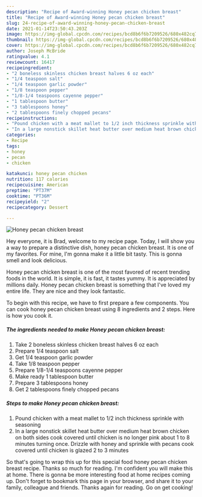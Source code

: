 ```yaml
---
description: "Recipe of Award-winning Honey pecan chicken breast"
title: "Recipe of Award-winning Honey pecan chicken breast"
slug: 24-recipe-of-award-winning-honey-pecan-chicken-breast
date: 2021-01-14T23:50:43.203Z
image: https://img-global.cpcdn.com/recipes/bcd8b6f6b7209526/680x482cq70/honey-pecan-chicken-breast-recipe-main-photo.jpg
thumbnail: https://img-global.cpcdn.com/recipes/bcd8b6f6b7209526/680x482cq70/honey-pecan-chicken-breast-recipe-main-photo.jpg
cover: https://img-global.cpcdn.com/recipes/bcd8b6f6b7209526/680x482cq70/honey-pecan-chicken-breast-recipe-main-photo.jpg
author: Joseph McBride
ratingvalue: 4.1
reviewcount: 16417
recipeingredient:
- "2 boneless skinless chicken breast halves 6 oz each"
- "1/4 teaspoon salt"
- "1/4 teaspoon garlic powder"
- "1/8 teaspoon pepper"
- "1/8-1/4 teaspoons cayenne pepper"
- "1 tablespoon butter"
- "3 tablespoons honey"
- "2 tablespoons finely chopped pecans"
recipeinstructions:
- "Pound chicken with a meat mallet to 1/2 inch thickness sprinkle with seasoning"
- "In a large nonstick skillet heat butter over medium heat brown chicken on both sides cook covered until chicken is no longer pink about 1 to 8 minutes turning once. Drizzle with honey and sprinkle with pecans cook covered until chicken is glazed 2 to 3 minutes"
categories:
- Recipe
tags:
- honey
- pecan
- chicken

katakunci: honey pecan chicken 
nutrition: 117 calories
recipecuisine: American
preptime: "PT37M"
cooktime: "PT36M"
recipeyield: "2"
recipecategory: Dessert

---
```



![Honey pecan chicken breast](https://img-global.cpcdn.com/recipes/bcd8b6f6b7209526/680x482cq70/honey-pecan-chicken-breast-recipe-main-photo.jpg)

Hey everyone, it is Brad, welcome to my recipe page. Today, I will show you a way to prepare a distinctive dish, honey pecan chicken breast. It is one of my favorites. For mine, I'm gonna make it a little bit tasty. This is gonna smell and look delicious.



Honey pecan chicken breast is one of the most favored of recent trending foods in the world. It is simple, it is fast, it tastes yummy. It is appreciated by millions daily. Honey pecan chicken breast is something that I've loved my entire life. They are nice and they look fantastic.


To begin with this recipe, we have to first prepare a few components. You can cook honey pecan chicken breast using 8 ingredients and 2 steps. Here is how you cook it.

<!--inarticleads1-->

##### The ingredients needed to make Honey pecan chicken breast:

1. Take 2 boneless skinless chicken breast halves 6 oz each
1. Prepare 1/4 teaspoon salt
1. Get 1/4 teaspoon garlic powder
1. Take 1/8 teaspoon pepper
1. Prepare 1/8-1/4 teaspoons cayenne pepper
1. Make ready 1 tablespoon butter
1. Prepare 3 tablespoons honey
1. Get 2 tablespoons finely chopped pecans




<!--inarticleads2-->

##### Steps to make Honey pecan chicken breast:

1. Pound chicken with a meat mallet to 1/2 inch thickness sprinkle with seasoning
1. In a large nonstick skillet heat butter over medium heat brown chicken on both sides cook covered until chicken is no longer pink about 1 to 8 minutes turning once. Drizzle with honey and sprinkle with pecans cook covered until chicken is glazed 2 to 3 minutes




So that's going to wrap this up for this special food honey pecan chicken breast recipe. Thanks so much for reading. I'm confident you will make this at home. There is gonna be more interesting food at home recipes coming up. Don't forget to bookmark this page in your browser, and share it to your family, colleague and friends. Thanks again for reading. Go on get cooking!
